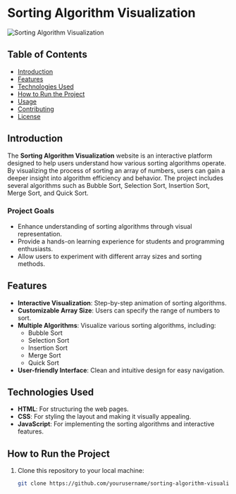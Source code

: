# Sorting Algorithm Visualization

![Sorting Algorithm Visualization](https://your-image-url.com) <!-- Optional: Add a project screenshot -->

## Table of Contents
- [Introduction](#introduction)
- [Features](#features)
- [Technologies Used](#technologies-used)
- [How to Run the Project](#how-to-run-the-project)
- [Usage](#usage)
- [Contributing](#contributing)
- [License](#license)

## Introduction
The **Sorting Algorithm Visualization** website is an interactive platform designed to help users understand how various sorting algorithms operate. By visualizing the process of sorting an array of numbers, users can gain a deeper insight into algorithm efficiency and behavior. The project includes several algorithms such as Bubble Sort, Selection Sort, Insertion Sort, Merge Sort, and Quick Sort.

### Project Goals
- Enhance understanding of sorting algorithms through visual representation.
- Provide a hands-on learning experience for students and programming enthusiasts.
- Allow users to experiment with different array sizes and sorting methods.

## Features
- **Interactive Visualization**: Step-by-step animation of sorting algorithms.
- **Customizable Array Size**: Users can specify the range of numbers to sort.
- **Multiple Algorithms**: Visualize various sorting algorithms, including:
  - Bubble Sort
  - Selection Sort
  - Insertion Sort
  - Merge Sort
  - Quick Sort
- **User-friendly Interface**: Clean and intuitive design for easy navigation.

## Technologies Used
- **HTML**: For structuring the web pages.
- **CSS**: For styling the layout and making it visually appealing.
- **JavaScript**: For implementing the sorting algorithms and interactive features.

## How to Run the Project
1. Clone this repository to your local machine:
   ```bash
   git clone https://github.com/yourusername/sorting-algorithm-visualizer.git
